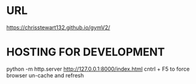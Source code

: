 # URL
https://chrisstewart132.github.io/gymV2/

# HOSTING FOR DEVELOPMENT
python -m http.server
http://127.0.0.1:8000/index.html
cntrl + F5 to force browser un-cache and refresh
